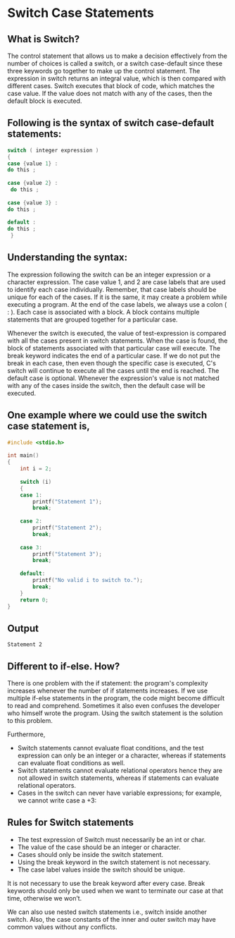 # Switch Case Statements
## What is Switch?
The control statement that allows us to make a decision effectively from the number of choices is called a switch, or a switch case-default since these three keywords go together to make up the control statement. The expression in switch returns an integral value, which is then compared with different cases. Switch executes that block of code, which matches the case value. If the value does not match with any of the cases, then the default block is executed. 

 

## Following is the syntax of switch case-default statements:

``` c
switch ( integer expression )
{  
case {value 1} :  
do this ;
 
case {value 2} :  
 do this ;  
 
case {value 3} :  
do this ;  
 
default :  
do this ;
 }
```
 

## Understanding the syntax:
The expression following the switch can be an integer expression or a character expression. The case value 1, and 2 are case labels that are used to identify each case individually. Remember, that case labels should be unique for each of the cases. If it is the same, it may create a problem while executing a program. At the end of the case labels, we always use a colon ( : ). Each case is associated with a block. A block contains multiple statements that are grouped together for a particular case.

Whenever the switch is executed, the value of test-expression is compared with all the cases present in switch statements. When the case is found, the block of statements associated with that particular case will execute. The break keyword indicates the end of a particular case. If we do not put the break in each case, then even though the specific case is executed, C's switch will continue to execute all the cases until the end is reached. The default case is optional. Whenever the expression's value is not matched with any of the cases inside the switch, then the default case will be executed. 

 

## One example where we could use the switch case statement is,

``` c
#include <stdio.h>
 
int main()
{
    int i = 2;
 
    switch (i)
    {
    case 1:
        printf("Statement 1");
        break;
 
    case 2:
        printf("Statement 2");
        break;
 
    case 3:
        printf("Statement 3");
        break;
 
    default:
        printf("No valid i to switch to.");
        break;
    }
    return 0;
}
```

## Output
```
Statement 2
```

## Different to if-else. How?
There is one problem with the if statement: the program's complexity increases whenever the number of if statements increases. If we use multiple if-else statements in the program, the code might become difficult to read and comprehend. Sometimes it also even confuses the developer who himself wrote the program. Using the switch statement is the solution to this problem.

Furthermore,

- Switch statements cannot evaluate float conditions, and the test expression can only be an integer or a character, whereas if statements can evaluate float conditions as well.
- Switch statements cannot evaluate relational operators hence they are not allowed in switch statements, whereas if statements can evaluate relational operators.
- Cases in the switch can never have variable expressions; for example, we cannot write case a +3:
 

## Rules for Switch statements
- The test expression of Switch must necessarily be an int or char.
- The value of the case should be an integer or character.
- Cases should only be inside the switch statement.
- Using the break keyword in the switch statement is not necessary.
- The case label values inside the switch should be unique. 
 

It is not necessary to use the break keyword after every case. Break keywords should only be used when we want to terminate our case at that time, otherwise we won’t.

We can also use nested switch statements i.e., switch inside another switch. Also, the case constants of the inner and outer switch may have common values without any conflicts.

 